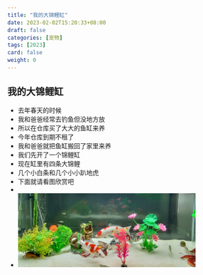 ```yaml
---
title: "我的大锦鲤缸"
date: 2023-02-02T15:20:33+08:00
draft: false
categories: [宠物]
tags: [2023]
card: false
weight: 0
---
```

## 我的大锦鲤缸
- 去年春天的时候
- 我和爸爸经常去钓鱼但没地方放
- 所以在仓库买了大大的鱼缸来养
- 今年仓库到期不租了
- 我和爸爸就把鱼缸搬回了家里来养
- 我们先开了一个锦鲤缸
- 现在缸里有四条大锦鲤
- 几个小白条和几个小小趴地虎
- 下面就请看图欣赏吧
- 
- <img alt="图 1" src="imgs/5d2f5371c233282556b7adbcb4a2bdb1d2ddc1575801d16a162ec2915dc67ab1.jpg" width="400" />  

